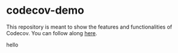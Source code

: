 # codecov-demo

This repository is meant to show the features and functionalities of Codecov. You can follow along [here](https://docs.codecov.com/docs/codecov-tutorial).

hello
